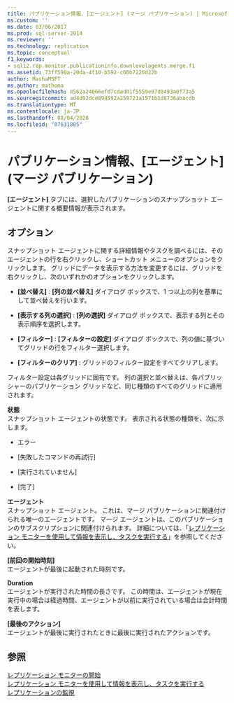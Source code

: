 ```yaml
---
title: パブリケーション情報、[エージェント] (マージ パブリケーション) | Microsoft Docs
ms.custom: ''
ms.date: 03/06/2017
ms.prod: sql-server-2014
ms.reviewer: ''
ms.technology: replication
ms.topic: conceptual
f1_keywords:
- sql12.rep.monitor.publicationinfo.downlevelagents.merge.f1
ms.assetid: 73ff590a-20da-4f10-b592-c60b7226d22b
author: MashaMSFT
ms.author: mathoma
ms.openlocfilehash: 8562a24066efd7cdad01f5559e97d8493a0f73a5
ms.sourcegitcommit: ad4d92dce894592a259721a1571b1d8736abacdb
ms.translationtype: MT
ms.contentlocale: ja-JP
ms.lasthandoff: 08/04/2020
ms.locfileid: "87631805"
---
```

# <a name="publication-information-agents-merge-publication"></a>パブリケーション情報、[エージェント] (マージ パブリケーション)
  **[エージェント]** タブには、選択したパブリケーションのスナップショット エージェントに関する概要情報が表示されます。  
  
## <a name="options"></a>オプション  
 スナップショット エージェントに関する詳細情報やタスクを調べるには、そのエージェントの行を右クリックし、ショートカット メニューのオプションをクリックします。 グリッドにデータを表示する方法を変更するには、グリッドを右クリックし、次のいずれかのオプションをクリックします。  
  
-   **[並べ替え]** : **[列の並べ替え]** ダイアログ ボックスで、1 つ以上の列を基準にして並べ替えを行います。  
  
-   **[表示する列の選択]** : **[列の選択]** ダイアログ ボックスで、表示する列とその表示順序を選択します。  
  
-   **[フィルター]** : **[フィルターの設定]** ダイアログ ボックスで、列の値に基づいてグリッドの行をフィルター選択します。  
  
-   **[フィルターのクリア]** : グリッドのフィルター設定をすべてクリアします。  
  
 フィルター設定は各グリッドに固有です。 列の選択と並べ替えは、各パブリッシャーのパブリケーション グリッドなど、同じ種類のすべてのグリッドに適用されます。  
  
 **状態**  
 スナップショット エージェントの状態です。 表示される状態の種類を、次に示します。  
  
-   エラー  
  
-   [失敗したコマンドの再試行]  
  
-   [実行されていません]  
  
-   [完了]  
  
 **エージェント**  
 スナップショット エージェント。 これは、マージ パブリケーションに関連付けられる唯一のエージェントです。 マージ エージェントは、このパブリケーションのサブスクリプションに関連付けられます。 詳細については、「[レプリケーション モニターを使用して情報を表示し、タスクを実行する](monitor/view-information-and-perform-tasks-replication-monitor.md)」を参照してください。  
  
 **[前回の開始時刻]**  
 エージェントが最後に起動された時刻です。  
  
 **Duration**  
 エージェントが実行された時間の長さです。 この時間は、エージェントが現在実行中の場合は経過時間、エージェントが以前に実行されている場合は合計時間を表します。  
  
 **[最後のアクション]**  
 エージェントが最後に実行されたときに最後に実行されたアクションです。  
  
## <a name="see-also"></a>参照  
 [レプリケーション モニターの開始](monitor/start-the-replication-monitor.md)   
 [レプリケーション モニターを使用して情報を表示し、タスクを実行する](monitor/view-information-and-perform-tasks-replication-monitor.md)   
 [レプリケーションの監視](monitoring-replication.md)  
  
  
